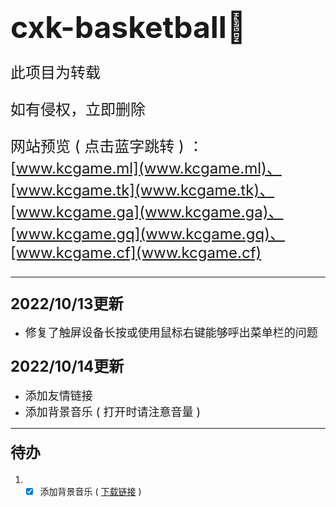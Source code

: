 # <font size=7>cxk-basketball🏀</font>

<font size=5>

此项目为转载

如有侵权，立即删除

网站预览 ( 点击蓝字跳转 ) ：[www.kcgame.ml](www.kcgame.ml)、[www.kcgame.tk](www.kcgame.tk)、[www.kcgame.ga](www.kcgame.ga)、[www.kcgame.gq](www.kcgame.gq)、[www.kcgame.cf](www.kcgame.cf)

</font>

---

### <font size=5>2022/10/13更新</font>
* <font size=4>修复了触屏设备长按或使用鼠标右键能够呼出菜单栏的问题</font>

### <font size=5>2022/10/14更新</font>
* <font size=4>添加友情链接</font>
* <font size=4>添加背景音乐 ( 打开时请注意音量 )</font>

---

#### <font size=5>待办</font>
1. - [x] 添加背景音乐 ( [下载链接](https://link.jscdn.cn/lanzou/aHR0cHM6Ly95aWthbmcubGFuem91bC5jb20vaUNRY00wZHR2cWhjJnBhc3NDb2RlPQ.mp3) )